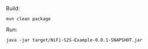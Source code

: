 Build:
```
mvn clean package
```

Run:
```
java -jar target/NiFi-S2S-Example-0.0.1-SNAPSHOT.jar
```
